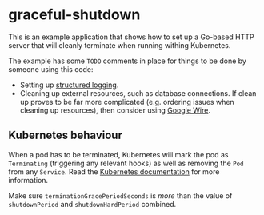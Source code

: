 # graceful-shutdown

This is an example application that shows how to set up a Go-based HTTP server that will cleanly terminate when running
withing Kubernetes.

The example has some `TODO` comments in place for things to be done by someone using this code:
* Setting up [structured logging](https://go.dev/blog/slog).
* Cleaning up external resources, such as database connections. If clean up proves to be far more complicated (e.g.
  ordering issues when cleaning up resources), then consider using
  [Google Wire](https://github.com/google/wire/blob/main/docs/guide.md#cleanup-functions).

## Kubernetes behaviour

When a pod has to be terminated, Kubernetes will mark the pod as `Terminating` (triggering any relevant hooks) as well
as removing the `Pod` from any `Service`. Read the
[Kubernetes documentation](https://kubernetes.io/docs/concepts/workloads/pods/pod-lifecycle/) for more information.

Make sure `terminationGracePeriodSeconds` is _more_ than the value of `shutdownPeriod` and `shutdownHardPeriod`
combined.
